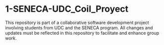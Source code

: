 # 1-SENECA-UDC_Coil_Proyect
This repository is part of a collaborative software development project involving students from UDC and the SENECA program.
All changes and updates must be reflected in this repository to facilitate and enhance group work.
